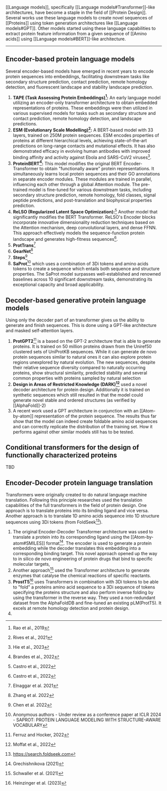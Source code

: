 [[Language models]], specifically [[Language models#Transformer]]-like architectures, have become a staple in the field of [[Protein Design]]. Several works use these language models to create novel sequences of [[Proteins]] using token generation architectures like [[Language models#GPT]]. Other models started using these language capabilities to extract protein feature information from a given sequence of [[Amino acids]] using [[Language models#BERT]]-like architecture.
***
## Encoder-based protein language models  
Several encoder-based models have emerged in recent years to encode protein sequences into embeddings, facilitating downstream tasks like secondary structure prediction, contact prediction, remote homology detection, and fluorescent landscape and stability landscape prediction.  

1. **TAPE (Task Assessing Protein Embeddings)[^1]:** An early language model utilizing an encoder-only transformer architecture to obtain embedded representations of proteins. These embeddings were then utilized in various supervised models for tasks such as secondary structure and contact prediction, remote homology detection, and landscape predictions.  
2. **ESM (Evolutionary Scale Modelling)[^2]:** A BERT-based model with 33 layers, trained on 250M protein sequences. ESM encodes properties of proteins at different hierarchical levels, achieving state-of-the-art predictions on long-range contacts and mutational effects. It has also demonstrated efficacy in evolving human antibodies with improved binding affinity and activity against Ebola and SARS-CoV2 viruses[^3].  
3. **ProteinBERT[^4]:** This model modifies the original BERT Encoder-Transformer to obtain "functionally aware" protein representations. It simultaneously learns local protein sequences and their GO annotations in separate encoder modules. These modules are trained in parallel, influencing each other through a global Attention module. The pre-trained model is fine-tuned for various downstream tasks, including secondary structure prediction, remote homology, fold classes, signal peptide predictions, and post-translation and biophysical properties prediction. 
4. **ReLSO (Regularized Latent Space Optimization):**[^5] Another model that significantly modifies the BERT Transformer. ReLSO's Encoder blocks incorporate innovative dimensionality reduction techniques based on the Attention mechanism, deep convolutional layers, and dense FFNN. This approach effectively models the sequence-function protein landscape and generates high-fitness sequences[^5].   
5. **ProtTrans**[^13]
6. **GearNet**[^14]
7. **Steps**[^15]
8. **SaProt**[^12] which uses a combination of 3Di tokens and amino acids tokens to create a sequence which entails both sequence and structure properties. The SaProt model surpasses well-established and renowned baselines across 10 significant downstream tasks, demonstrating its exceptional capacity and broad applicability.

[^1]: Rao et al., 2019
[^2]: Rives et al., 2021 
[^3]: Hie et al., 2023
[^4]: Brandes et al., 2022
[^5]: Castro et al., 2022
[^13]:  Elnaggar et al. 2021
[^14]:  Zhang et al. 2022
[^15]:  Chen et al. 2022

## Decoder-based generative protein language models
Using only the decoder part of an transformer gives us the ability to generate and finish sequences. This is done using a GPT-like architecture and masked self-attention layers.

1. **ProtGPT2**[^6] is a based on the GPT-2 architecture that is able to generate proteins. It is trained on 50 million proteins drawn from the Uniref50 clustered sets of UniProtKB sequences. While it can generate de novo protein sequences similar to natural ones it can also explore protein regions unexplored by natural evolution. The new sequences, despite their relative sequence diversity compared to naturally occurring proteins, show structural similarity, predicted stability and several common properties with proteins sampled by natural selection
2. **Design in Areas of Restricted Knowledge (DARK)[^7]** used a novel decoder architecture for protein design. Additionally it is trained on synthetic sequences which still resulted in that the model could generate novel stable and ordered structures (as verified by [[AlphaFold]]-2)
3. A recent work used a GPT architecture in conjunction with an [[Atom-by-atom]] representation of the protein sequence. The results thus far show that the model can indeed create foldable amino acid sequences and can correctly replicate the distribution of the training set. How it performs against other similar models still has to be tested. 

[^6]: Ferruz and Hocker, 2022
[^7]: Moffat et al., 2022

## Conditional transformers for the design of functionally characterized proteins

TBD
## Encoder-Decoder protein language translation
Transformers were originally created to do natural language machine translation. Following this principle researches used the translation capabilities of the full transformers in the field of protein design. One approach is to translate proteins into its binding ligand and vice versa. Another approach is to translate 1D amino acids sequence into 1D structure sequences using 3Di tokens (from FoldSeek[^11]).

1. The original Encoder-Decoder Transformer architecture was used to translate a protein into its corresponding ligand using the [[Atom-by-atom#SMILES]] format[^8]. The encoder is used to generate a protein embedding while the decoder translates this embedding into a corresponding binding target. This novel approach opened up the way to in silico de novo engineering of protein drugs that bind to specific molecular targets,
2. Another approach[^9] used the Transformer architecture to generate enzymes that catalyse the chemical reactions of specific reactants.
3. **ProstT5**[^10] uses Transformers in combination with 3Di tokens to be able to "fold" a proteins amino acid sequence to a 3Di sequence of tokens specifying the proteins structure and also perform inverse folding by using the transformer in the reverse way. They used a non-redundant dataset from the AlphaFoldDB and fine-tuned an existing pLM(ProtT5). It excels at remote homology detection and protein design.
4. 

[^8]: Grechishnikova (2021)
[^9]: Schwaller et al. (2021)
[^10]: Heinzinger et al. (2023)
[^11]: https://search.foldseek.com
[^12]: Anonymous authors - Under review as a conference paper at ICLR 2024 - SAPROT: PROTEIN LANGUAGE MODELING WITH STRUCTURE-AWARE VOCABULARY

